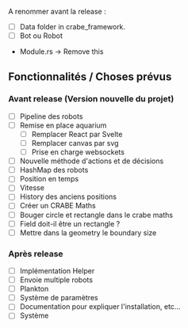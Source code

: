 A renommer avant la release :
- [ ] Data folder in crabe_framework.
- [ ] Bot ou Robot
- Module.rs -> Remove this

## Fonctionnalités / Choses prévus

### Avant release (Version nouvelle du projet)

- [ ] Pipeline des robots
- [ ] Remise en place aquarium
  - [ ] Remplacer React par Svelte
  - [ ] Remplacer canvas par svg
  - [ ] Prise en charge websockets
- [ ] Nouvelle méthode d'actions et de décisions
- [ ] HashMap des robots
- [ ] Position en temps
- [ ] Vitesse
- [ ] History des anciens positions
- [ ] Créer un CRABE Maths
- [ ] Bouger circle et rectangle dans le crabe maths
- [ ] Field doit-il être un rectangle ?
- [ ] Mettre dans la geometry le boundary size

### Après release

- [ ] Implémentation Helper
- [ ] Envoie multiple robots
- [ ] Plankton
- [ ] Système de paramètres
- [ ] Documentation pour expliquer l'installation, etc...
- [ ] Système